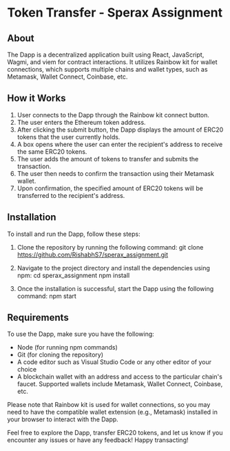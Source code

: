 # Token Transfer - Sperax Assignment

## About

The Dapp is a decentralized application built using React, JavaScript, Wagmi, and viem for contract interactions. It utilizes Rainbow kit for wallet connections, which supports multiple chains and wallet types, such as Metamask, Wallet Connect, Coinbase, etc.

## How it Works

1. User connects to the Dapp through the Rainbow kit connect button.
2. The user enters the Ethereum token address.
3. After clicking the submit button, the Dapp displays the amount of ERC20 tokens that the user currently holds.
4. A box opens where the user can enter the recipient's address to receive the same ERC20 tokens.
5. The user adds the amount of tokens to transfer and submits the transaction.
6. The user then needs to confirm the transaction using their Metamask wallet.
7. Upon confirmation, the specified amount of ERC20 tokens will be transferred to the recipient's address.

## Installation

To install and run the Dapp, follow these steps:

1. Clone the repository by running the following command:
   git clone https://github.com/RishabhS7/sperax_assignment.git

3. Navigate to the project directory and install the dependencies using npm:
   cd sperax_assignment
   npm install
   
5. Once the installation is successful, start the Dapp using the following command:
   npm start


## Requirements

To use the Dapp, make sure you have the following:

- Node (for running npm commands)
- Git (for cloning the repository)
- A code editor such as Visual Studio Code or any other editor of your choice
- A blockchain wallet with an address and access to the particular chain's faucet. Supported wallets include Metamask, Wallet Connect, Coinbase, etc.

Please note that Rainbow kit is used for wallet connections, so you may need to have the compatible wallet extension (e.g., Metamask) installed in your browser to interact with the Dapp.

Feel free to explore the Dapp, transfer ERC20 tokens, and let us know if you encounter any issues or have any feedback! Happy transacting!


